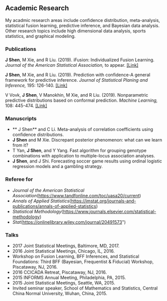 ## Academic Research

My acadmic research areas include confidence distribution, meta-analysis, statistical fusion learning, predictive inference, and Bayesian data analysis. Other research topics include high dimensional data analysis, sports statistics, and graphical modeling.

### Publications

<p><strong>J Shen</strong>, M Xie, and R Liu. (2019). iFusion: Individualized Fusion Learning. 
  <em>Journal of the American Statistical Association, </em>to appear. <a href="https://amstat.tandfonline.com/doi/abs/10.1080/01621459.2019.1672557#.XciGbJJKg6U">[Link]</a><br></p>


<p><strong>J Shen</strong>, M Xie, and R Liu. (2019). Prediction with confidence-A general framework for predictive inference. 
	<em>Journal of Statistical Planing and Inference, </em>195: 126-140. <a href="https://www.sciencedirect.com/science/article/abs/pii/S0378375817301696">[Link]</a><br></p>


<p>V Vovk, <strong>J Shen</strong>, V Manokhin, M Xie, and R Liu. (2019). Nonparametric predictive distributions based on conformal prediction. 
	<em>Machine Learning, </em> 108: 445-474. 
<a href="https://link.springer.com/article/10.1007/s10994-018-5755-8">[Link]</a><br></p>
        <p></p>

### Manuscripts

- ** J Shen** and C Li. Meta-analysis of correlation coefficients using confidence distributions. 
- **J Shen** and M Xie. Discrepant posterior phenomenon: what can we learn from it?
- T Yan, **J Shen**, and Y Yang. Fast algorithm for grouping genotype combinations with application to multiple-locus association analyses.
- **J Shen**, and J Shi. Forecasting soccer game results using ordinal logistic regression models and a gambling strategy.


### Referee for

- *Journal of the American Statistical Association*(https://www.tandfonline.com/toc/uasa20/current)
- *Annals of Applied Statistics*(https://imstat.org/journals-and-publications/annals-of-applied-statistics)
- *Statistical Methodology*(https://www.journals.elsevier.com/statistical-methodology)
- *Stat*(https://onlinelibrary.wiley.com/journal/20491573")


### Talks

- 2017 Joint Statistical Meetings, Baltimore, MD, 2017.
- 2016 Joint Statistical Meetings, Chicago, IL, 2016.
- Workshop on Fusion Learning, BFF Inferences, and Statistical Foundations: Third BFF (Bayesian, Frequentist & Fiducial) Workshop, Piscataway, NJ, 2016.
- 2016 CCICADA Retreat, Piscataway, NJ, 2016.
- 2015 INFORMS Annual Meeting, Philadelphia, PA, 2015.
- 2015 Joint Statistical Meetings, Seattle, WA, 2015.
- Invited seminar speaker, School of Mathematics and Statistics, Central China Normal University,
Wuhan, China, 2015.
